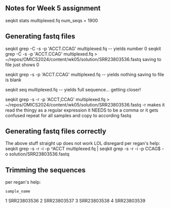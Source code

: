 ## Notes for Week 5 assignment

seqkit stats multiplexed.fq
num_seqs = 1900

## Generating fastq files

seqkit grep -C -s -p 'ACCT.CCAG' multiplexed.fq -- yields number 0
seqkit grep -C -s -p 'ACCT.CCAG' multiplexed.fq > ~/repos/OMICS2024/content/wk05/solution/SRR23803536.fastq
saving to file just shows 0

seqkit grep -s -p 'ACCT.CCAG' multiplexed.fq -- yields nothing
saving to file is blank

seqkit seq multiplexed.fq -- yields full sequence... getting closer!

seqkit grep -s -r -p 'ACCT,CCAG' multiplexed.fq > ~/repos/OMICS2024/content/wk05/solution/SRR23803536.fastq
-r makes it read the thingy as a regular expression
it NEEDS to be a comma or it gets confused
repeat for all samples and copy to according fastq

## Generating fastq files correctly
The above stuff straight up does not work LOL disregard
per regan's help:
seqkit grep -s -r -i -p ^ACCT multiplexed.fq | seqkit grep -s -r -i -p CCAG$ -o solution/SRR23803536.fastq

## Trimming the sequences
per regan's help:


	sample_name
1	SRR23803536
2	SRR23803537
3	SRR23803538
4	SRR23803539